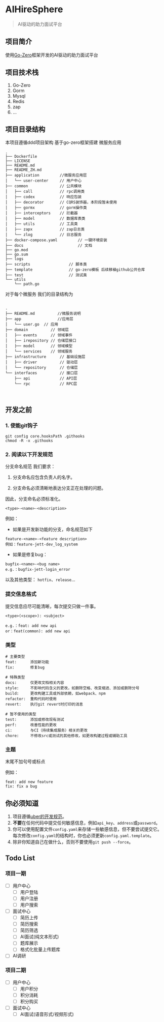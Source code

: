 # AIHireSphere
> AI驱动的助力面试平台

## 项目简介
使用[Go-Zero](https://github.com/zeromicro/go-zero)框架开发的AI驱动的助力面试平台

## 项目技术栈
1. Go-Zero
2. Gorm
3. Mysql
4. Redis
5. zap
6. ...

## 项目目录结构
本项目遵循ddd项目架构 基于go-zero框架搭建 微服务应用
```text
.
├── Dockerfile
├── LICENSE
├── README.md
├── README_ZH.md
├── application         //微服务应用层
│   └── user-center     // 用户中心
├── common              // 公共模块
│   ├── call            // rpc调用类
│   ├── codex           // 响应包装
│   ├── decorator       // CQRS装饰器，本阶段暂未使用
│   ├── gormx           // gorm操作类
│   ├── interceptors    // 拦截器
│   ├── model           // 数据库表类
│   ├── utils           // 工具类
│   ├── zapx            // zap日志类
│   └── zlog            // 日志服务
├── docker-compose.yaml         // 一键环境安装
├── docs                        // 文档
├── go.mod
├── go.sum
├── logs
├── scripts                 // 脚本类
├── template                // go-zero模板 后续移植github公共仓库
├── test                    // 测试类
└── utils   
    └── path.go             
```
对于每个微服务 我们的目录结构为
```text

.
├── README.md          //微服务说明
├── app                //应用层
│   └── user.go  // 应用
├── domain          // 领域层
│   ├── events      // 领域事件
│   ├── irepository // 仓储层接口
│   ├── model       // 领域模型
│   └── services    // 领域服务
├── infrastructure      // 基础设施层
│   ├── driver          // 驱动层
│   └── repository      // 仓储层
└── interfaces          // 接口层
    ├── api             // API层
    └── rpc             // RPC层



```


## 开发之前

### 1. **使能git钩子**
```shell
git config core.hooksPath .githooks
chmod -R -x .githooks
```


### 2. **阅读以下开发规范**

分支命名规范
我们要求：

1. 分支命名应包含负责人的名字。

2. 分支命名必须清晰地表达分支正在处理的问题。

因此，分支命名必须标准化。
```text
<type>-<name>-<description>
```
例如：
- 如果是开发新功能的分支，命名规范如下
```text
feature-<name>-<feature description>
例如：feature-jett-dev_log_system
```

- 如果是修复bug：
```text
bugfix-<name>-<bug name>
e.g.：bugfix-jett-login_error
```
以及其他类型：
`hotfix`、`release`...


### 提交信息格式
提交信息应尽可能清晰，每次提交只做一件事。

```text
<type>(<scope>): <subject>

e.g.：feat: add new api
or：feat(common): add new api
```

### 类型

```text
# 主要类型
feat:      添加新功能
fix:       修复bug

# 特殊类型
docs:      仅更改文档相关内容
style:     不影响代码含义的更改，如删除空格、改变缩进、添加或删除分号
build:     更改构建工具或外部依赖，如webpack、npm
refactor:  重构代码时使用
revert:    执行git revert时打印的消息

# 暂不使用的类型
test:      添加或修改现有测试
perf:      改善性能的更改
ci:        与CI（持续集成服务）相关的更改
chore:     不修改src或测试的其他修改，如更改构建过程或辅助工具
```

### 主题

末尾不加句号或标点

例如：
```text
feat: add new feature
fix: fix a bug
```



## **你必须知道**
1. 项目遵循[uber的开发规范](https://github.com/xxjwxc/uber_go_guide_cn)。
1. **不要**在任何代码中提交任何敏感信息，例如`api_key`、`address`或`password`。
2. 你可以使用配置文件`config.yaml`来存储一些敏感信息，但不要尝试提交它。每次修改`config.yaml`的结构时，你也必须更新`config.yaml.template`。
3. 除非你知道自己在做什么，否则不要使用`git push --force`。

## Todo List
### 项目一期
- [ ] 用户中心
  - [ ] 用户登陆
  - [ ] 用户注册
  - [ ] 用户搜索
- [ ] 面试中心
  - [ ] 简历上传
  - [ ] 简历搜索
  - [ ] 简历筛选
  - [ ] AI面试(纯文本形式)
  - [ ] 题库展示
  - [ ] 格式化批量上传题库
- [ ] AI调研

### 项目二期
- [ ] 用户中心
  - [ ] 用户积分
  - [ ] 积分消耗
  - [ ] 积分购买
- [ ] 面试中心
  - [ ] AI面试(语音形式/视频形式)